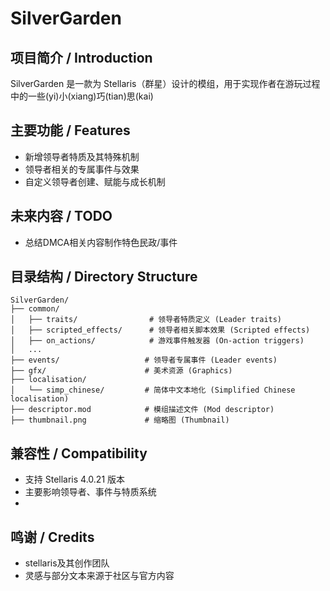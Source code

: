 # SilverGarden

## 项目简介 / Introduction
SilverGarden 是一款为 Stellaris（群星）设计的模组，用于实现作者在游玩过程中的一些(yi)小(xiang)巧(tian)思(kai)

## 主要功能 / Features
- 新增领导者特质及其特殊机制
- 领导者相关的专属事件与效果
- 自定义领导者创建、赋能与成长机制

## 未来内容 / TODO
- 总结DMCA相关内容制作特色民政/事件

## 目录结构 / Directory Structure
```
SilverGarden/
├── common/
│   ├── traits/                # 领导者特质定义 (Leader traits)
│   ├── scripted_effects/      # 领导者相关脚本效果 (Scripted effects)
│   ├── on_actions/            # 游戏事件触发器 (On-action triggers)
│   ...
├── events/                   # 领导者专属事件 (Leader events)
├── gfx/                      # 美术资源 (Graphics)
├── localisation/
│   └── simp_chinese/         # 简体中文本地化 (Simplified Chinese localisation)
├── descriptor.mod            # 模组描述文件 (Mod descriptor)
├── thumbnail.png             # 缩略图 (Thumbnail)
```

## 兼容性 / Compatibility
- 支持 Stellaris 4.0.21 版本
- 主要影响领导者、事件与特质系统
- 
## 鸣谢 / Credits
- stellaris及其创作团队
- 灵感与部分文本来源于社区与官方内容

